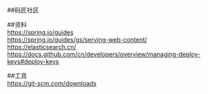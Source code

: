 ##码匠社区  

##资料  
https://spring.io/guides  
https://spring.io/guides/gs/serving-web-content/  
https://elasticsearch.cn/  
https://docs.github.com/cn/developers/overview/managing-deploy-keys#deploy-keys

##工具  
https://git-scm.com/downloads  

